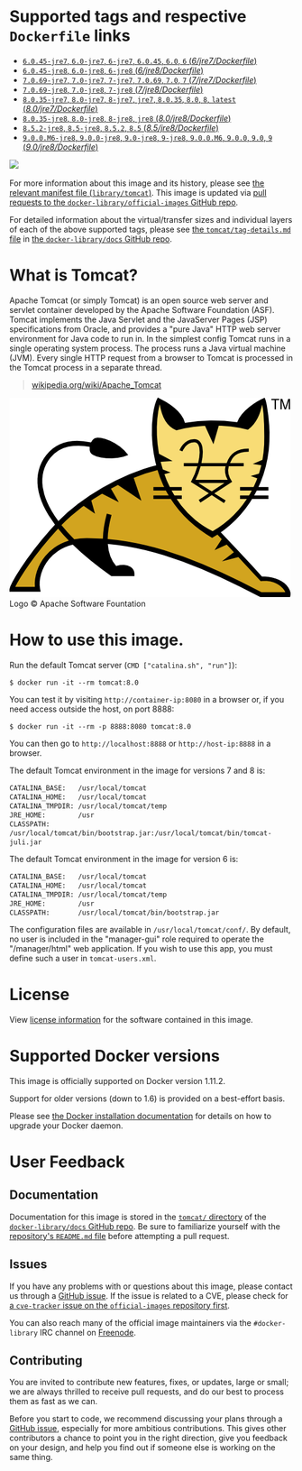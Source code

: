 # Supported tags and respective `Dockerfile` links

-	[`6.0.45-jre7`, `6.0-jre7`, `6-jre7`, `6.0.45`, `6.0`, `6` (*6/jre7/Dockerfile*)](https://github.com/docker-library/tomcat/blob/ec75141e3cb6276b07d66c16042152e2d4de119c/6/jre7/Dockerfile)
-	[`6.0.45-jre8`, `6.0-jre8`, `6-jre8` (*6/jre8/Dockerfile*)](https://github.com/docker-library/tomcat/blob/ec75141e3cb6276b07d66c16042152e2d4de119c/6/jre8/Dockerfile)
-	[`7.0.69-jre7`, `7.0-jre7`, `7-jre7`, `7.0.69`, `7.0`, `7` (*7/jre7/Dockerfile*)](https://github.com/docker-library/tomcat/blob/ec75141e3cb6276b07d66c16042152e2d4de119c/7/jre7/Dockerfile)
-	[`7.0.69-jre8`, `7.0-jre8`, `7-jre8` (*7/jre8/Dockerfile*)](https://github.com/docker-library/tomcat/blob/ec75141e3cb6276b07d66c16042152e2d4de119c/7/jre8/Dockerfile)
-	[`8.0.35-jre7`, `8.0-jre7`, `8-jre7`, `jre7`, `8.0.35`, `8.0`, `8`, `latest` (*8.0/jre7/Dockerfile*)](https://github.com/docker-library/tomcat/blob/d08341e2ed934abd7ff1baa0c26d6eac4f45f73a/8.0/jre7/Dockerfile)
-	[`8.0.35-jre8`, `8.0-jre8`, `8-jre8`, `jre8` (*8.0/jre8/Dockerfile*)](https://github.com/docker-library/tomcat/blob/d08341e2ed934abd7ff1baa0c26d6eac4f45f73a/8.0/jre8/Dockerfile)
-	[`8.5.2-jre8`, `8.5-jre8`, `8.5.2`, `8.5` (*8.5/jre8/Dockerfile*)](https://github.com/docker-library/tomcat/blob/d08341e2ed934abd7ff1baa0c26d6eac4f45f73a/8.5/jre8/Dockerfile)
-	[`9.0.0.M6-jre8`, `9.0.0-jre8`, `9.0-jre8`, `9-jre8`, `9.0.0.M6`, `9.0.0`, `9.0`, `9` (*9.0/jre8/Dockerfile*)](https://github.com/docker-library/tomcat/blob/d08341e2ed934abd7ff1baa0c26d6eac4f45f73a/9.0/jre8/Dockerfile)

[![](https://badge.imagelayers.io/tomcat:latest.svg)](https://imagelayers.io/?images=tomcat:6.0.45-jre7,tomcat:6.0.45-jre8,tomcat:7.0.69-jre7,tomcat:7.0.69-jre8,tomcat:8.0.35-jre7,tomcat:8.0.35-jre8,tomcat:8.5.2-jre8,tomcat:9.0.0.M6-jre8)

For more information about this image and its history, please see [the relevant manifest file (`library/tomcat`)](https://github.com/docker-library/official-images/blob/master/library/tomcat). This image is updated via [pull requests to the `docker-library/official-images` GitHub repo](https://github.com/docker-library/official-images/pulls?q=label%3Alibrary%2Ftomcat).

For detailed information about the virtual/transfer sizes and individual layers of each of the above supported tags, please see [the `tomcat/tag-details.md` file](https://github.com/docker-library/docs/blob/master/tomcat/tag-details.md) in [the `docker-library/docs` GitHub repo](https://github.com/docker-library/docs).

# What is Tomcat?

Apache Tomcat (or simply Tomcat) is an open source web server and servlet container developed by the Apache Software Foundation (ASF). Tomcat implements the Java Servlet and the JavaServer Pages (JSP) specifications from Oracle, and provides a "pure Java" HTTP web server environment for Java code to run in. In the simplest config Tomcat runs in a single operating system process. The process runs a Java virtual machine (JVM). Every single HTTP request from a browser to Tomcat is processed in the Tomcat process in a separate thread.

> [wikipedia.org/wiki/Apache_Tomcat](https://en.wikipedia.org/wiki/Apache_Tomcat)

![logo](https://raw.githubusercontent.com/docker-library/docs/8e31eb93a02d504d0cfe1da435aa31b377fc627d/tomcat/logo.png)Logo &copy; Apache Software Fountation

# How to use this image.

Run the default Tomcat server (`CMD ["catalina.sh", "run"]`):

```console
$ docker run -it --rm tomcat:8.0
```

You can test it by visiting `http://container-ip:8080` in a browser or, if you need access outside the host, on port 8888:

```console
$ docker run -it --rm -p 8888:8080 tomcat:8.0
```

You can then go to `http://localhost:8888` or `http://host-ip:8888` in a browser.

The default Tomcat environment in the image for versions 7 and 8 is:

	CATALINA_BASE:   /usr/local/tomcat
	CATALINA_HOME:   /usr/local/tomcat
	CATALINA_TMPDIR: /usr/local/tomcat/temp
	JRE_HOME:        /usr
	CLASSPATH:       /usr/local/tomcat/bin/bootstrap.jar:/usr/local/tomcat/bin/tomcat-juli.jar

The default Tomcat environment in the image for version 6 is:

	CATALINA_BASE:   /usr/local/tomcat
	CATALINA_HOME:   /usr/local/tomcat
	CATALINA_TMPDIR: /usr/local/tomcat/temp
	JRE_HOME:        /usr
	CLASSPATH:       /usr/local/tomcat/bin/bootstrap.jar

The configuration files are available in `/usr/local/tomcat/conf/`. By default, no user is included in the "manager-gui" role required to operate the "/manager/html" web application. If you wish to use this app, you must define such a user in `tomcat-users.xml`.

# License

View [license information](https://www.apache.org/licenses/LICENSE-2.0) for the software contained in this image.

# Supported Docker versions

This image is officially supported on Docker version 1.11.2.

Support for older versions (down to 1.6) is provided on a best-effort basis.

Please see [the Docker installation documentation](https://docs.docker.com/installation/) for details on how to upgrade your Docker daemon.

# User Feedback

## Documentation

Documentation for this image is stored in the [`tomcat/` directory](https://github.com/docker-library/docs/tree/master/tomcat) of the [`docker-library/docs` GitHub repo](https://github.com/docker-library/docs). Be sure to familiarize yourself with the [repository's `README.md` file](https://github.com/docker-library/docs/blob/master/README.md) before attempting a pull request.

## Issues

If you have any problems with or questions about this image, please contact us through a [GitHub issue](https://github.com/docker-library/tomcat/issues). If the issue is related to a CVE, please check for [a `cve-tracker` issue on the `official-images` repository first](https://github.com/docker-library/official-images/issues?q=label%3Acve-tracker).

You can also reach many of the official image maintainers via the `#docker-library` IRC channel on [Freenode](https://freenode.net).

## Contributing

You are invited to contribute new features, fixes, or updates, large or small; we are always thrilled to receive pull requests, and do our best to process them as fast as we can.

Before you start to code, we recommend discussing your plans through a [GitHub issue](https://github.com/docker-library/tomcat/issues), especially for more ambitious contributions. This gives other contributors a chance to point you in the right direction, give you feedback on your design, and help you find out if someone else is working on the same thing.

